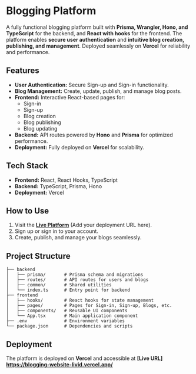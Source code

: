 # Blogging Platform

A fully functional blogging platform built with **Prisma, Wrangler, Hono, and TypeScript** for the backend, and **React with hooks** for the frontend. The platform enables **secure user authentication** and **intuitive blog creation, publishing, and management**. Deployed seamlessly on **Vercel** for reliability and performance.

## Features

- **User Authentication:** Secure Sign-up and Sign-in functionality.
- **Blog Management:** Create, update, publish, and manage blog posts.
- **Frontend:** Interactive React-based pages for:
  - Sign-in
  - Sign-up
  - Blog creation
  - Blog publishing
  - Blog updating
- **Backend:** API routes powered by **Hono** and **Prisma** for optimized performance.
- **Deployment:** Fully deployed on **Vercel** for scalability.

## Tech Stack

- **Frontend:** React, React Hooks, TypeScript
- **Backend:** TypeScript, Prisma, Hono
- **Deployment:** Vercel

## How to Use

1. Visit the **[Live Platform](https://blogging-website-livid.vercel.app/)** (Add your deployment URL here).
2. Sign up or sign in to your account.
3. Create, publish, and manage your blogs seamlessly.

## Project Structure

```
├── backend
│   ├── prisma/       # Prisma schema and migrations
│   ├── routes/       # API routes for users and blogs
│   ├── common/       # Shared utilities
│   └── index.ts      # Entry point for backend
├── frontend
│   ├── hooks/        # React hooks for state management
│   ├── pages/        # Pages for Sign-in, Sign-up, Blogs, etc.
│   ├── components/   # Reusable UI components
│   └── App.tsx       # Main application component
├── .env              # Environment variables
└── package.json      # Dependencies and scripts
```

## Deployment

The platform is deployed on **Vercel** and accessible at **[Live URL] https://blogging-website-livid.vercel.app/**



